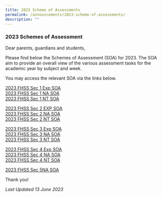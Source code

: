 ```yaml
---
title: 2023 Scheme of Assessments
permalink: /announcements/2023-scheme-of-assessments/
description: ""
---
```

### 2023 Schemes of Assessment

  
Dear parents, guardians and students,
  
Please find below the Schemes of Assessment (SOA) for 2023. The SOA aim to provide an overall view of the various assessment tasks for the academic year by subject and week.&nbsp;

You may access the relevant SOA via the links below.

[2023 FHSS Sec 1 Exp SOA](/files/2023%20SOA/2023%20FHSS%20Sec%201Exp%20SOA.pdf) <br>
[2023 FHSS Sec 1 NA SOA](/files/2023%20SOA/2023%20FHSS%20Sec%201NA%20SOA.pdf)<br>
[2023 FHSS Sec 1 NT SOA](/files/2023%20SOA/2023%20FHSS%20Sec%201NT%20SOA.pdf)

[2023 FHSS Sec 2 EXP SOA](/files/2023%20SOA/2023%20FHSS%20Sec%202Exp%20SOA.pdf)<br>
[2023 FHSS Sec 2 NA SOA](/files/2023%20SOA/2023%20fhss%20sec%202na%20soa_6june23.pdf)<br>
[2023 FHSS Sec 2 NT SOA](/files/2023%20SOA/2023%20FHSS%20Sec%202NT%20SOA.pdf)

[2023 FHSS Sec 3 Exp SOA](/files/2023%20SOA/2023%20fhss%20sec%203exp%20soa_6june23.pdf) <br>
[2023 FHSS Sec 3 NA SOA](/files/2023%20SOA/2023%20fhss%20sec%203na%20soa_6june23.pdf)<br>
[2023 FHSS Sec 3 NT SOA](/files/2023%20SOA/2023%20FHSS%20Sec%203NT%20SOA.pdf)<br>

[2023 FHSS Sec 4 Exp SOA](/files/2023%20SOA/2023%20fhss%20sec%204exp%20soa_6june23.pdf) <br>
[2023 FHSS Sec 4 NA SOA](/files/2023%20SOA/2023%20fhss%20sec%204na%20soa_6june23.pdf) <br>
[2023 FHSS Sec 4 NT SOA](/files/2023%20SOA/2023%20fhss%20sec%204nt%20soa.pdf)

[2023 FHSS Sec 5NA SOA](/files/2023%20SOA/2023%20fhss%20sec%205na%20soa_6june23.pdf)


Thank you!

*Last Updated 13 June 2023*
